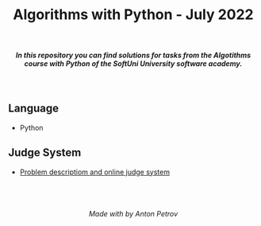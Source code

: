 <h1 align="center">
Algorithms with Python - July 2022
</h1>

<br/>

<h5 align="center">
In this repository you can find solutions for tasks from the Algotithms course with Python of the SoftUni University software academy.
</h5>

<br/>

## Language
 - Python

## Judge System

- [Problem descriptiom and online judge system](https://judge.softuni.org/Contests/#!/List/ByCategory/350/Algorithms-with-Python)

<br/>
<br/>

<h6 align="center"> Made with by Anton Petrov </h6>
